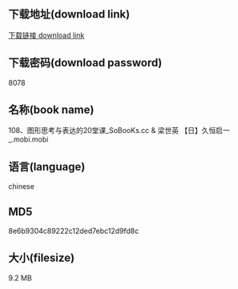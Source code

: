 ## 下载地址(download link)
[下载链接 download link](https://voluble-croquembouche-d321dc.netlify.app/?s=108%E3%80%81%E5%9B%BE%E5%BD%A2%E6%80%9D%E8%80%83%E4%B8%8E%E8%A1%A8%E8%BE%BE%E7%9A%8420%E5%A0%82%E8%AF%BE_SoBooKs.cc+%26+%E6%A2%81%E4%B8%96%E8%8B%B1+%E3%80%90%E6%97%A5%E3%80%91%E4%B9%85%E6%81%92%E5%90%AF%E4%B8%80_.mobi)

## 下载密码(download password)
8078

## 名称(book name)
108、图形思考与表达的20堂课_SoBooKs.cc & 梁世英 【日】久恒启一_.mobi.mobi

## 语言(language)
chinese

## MD5
8e6b9304c89222c12ded7ebc12d9fd8c

## 大小(filesize)
9.2 MB
